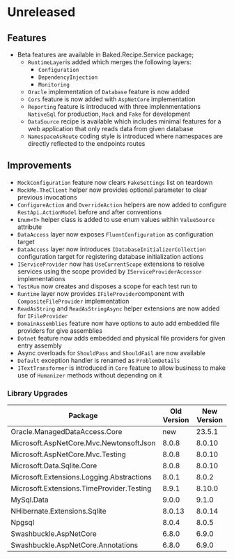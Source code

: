 # Unreleased

## Features

- Beta features are available in Baked.Recipe.Service package;
  - `RuntimeLayer`is added which merges the following layers:
      - `Configuration`
      - `DependencyInjection`
      - `Monitoring`
  - `Oracle` implementation of `Database` feature is now added
  - `Cors` feature is now added with `AspNetCore` implementation
  - `Reporting` feature is introduced with three implenmentations `NativeSql`
    for production, `Mock` and `Fake` for development
  - `DataSource` recipe is available which includes minimal features for a web
    application that only reads data from given database
  - `NamespaceAsRoute` coding style is introduced where namespaces are directly
    reflected to the endpoints routes

## Improvements

- `MockConfiguration` feature now clears `FakeSettings` list on teardown
- `MockMe.TheClient` helper now provides optional parameter to clear previous
  invocations
- `ConfigureAction` and `OverrideAction` helpers are now added to configure
  `RestApi.ActionModel` before and after conventions
- `Enum<T>` helper class is added to use enum values within `ValueSource`
  attribute
- `DataAccess` layer now exposes `FluentConfiguration` as configuration target
- `DataAccess` layer now introduces `IDatabaseInitializerCollection`
  configuration target for registering database initialization actions
- `IServiceProvider` now has `UseCurrentScope` extensions to resolve services
  using the scope provided by `IServiceProviderAccessor` implementations
- `TestRun` now creates and disposes a scope for each test run to
- `Runtime` layer now provides `IFileProvider`component with
  `CompositeFileProvider` implementation
- `ReadAsString` and `ReadAsStringAsync` helper extensions are now added for
  `IFileProvider`
- `DomainAssemblies` feature now have options to auto add embedded file
  providers for give assemblies
- `Dotnet` feature now adds embedded and physical file providers for given
  entry assembly
- Async overloads for `ShouldPass` and `ShouldFail` are now available
- `Default` exception handler is renamed as `ProblemDetails`
- `ITextTransformer` is introduced in `Core` feature to allow business to make
  use of `Humanizer` methods without depending on it

### Library Upgrades

| Package                                   | Old Version | New Version |
| ----------------------------------------- | ----------- | ----------- |
| Oracle.ManagedDataAccess.Core             | new         | 23.5.1      |
| Microsoft.AspNetCore.Mvc.NewtonsoftJson   | 8.0.8       | 8.0.10      |
| Microsoft.AspNetCore.Mvc.Testing          | 8.0.8       | 8.0.10      |
| Microsoft.Data.Sqlite.Core                | 8.0.8       | 8.0.10      |
| Microsoft.Extensions.Logging.Abstractions | 8.0.1       | 8.0.2       |
| Microsoft.Extensions.TimeProvider.Testing | 8.9.1       | 8.10.0      |
| MySql.Data                                | 9.0.0       | 9.1.0       |
| NHibernate.Extensions.Sqlite              | 8.0.13      | 8.0.14      |
| Npgsql                                    | 8.0.4       | 8.0.5       |
| Swashbuckle.AspNetCore                    | 6.8.0       | 6.9.0       |
| Swashbuckle.AspNetCore.Annotations        | 6.8.0       | 6.9.0       |
